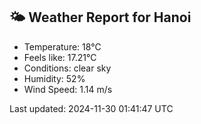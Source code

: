 <!-- WEATHER-START -->
## 🌤 Weather Report for Hanoi

- Temperature: 18°C
- Feels like: 17.21°C
- Conditions: clear sky
- Humidity: 52%
- Wind Speed: 1.14 m/s

Last updated: 2024-11-30 01:41:47 UTC
<!-- WEATHER-END -->

